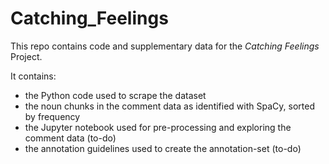 # Catching_Feelings
This repo contains code and supplementary data for the _Catching Feelings_ Project.

It contains:

  - the Python code used to scrape the dataset
  - the noun chunks in the comment data as identified with SpaCy, sorted by frequency
  - the Jupyter notebook used for pre-processing and exploring the comment data (to-do)
  - the annotation guidelines used to create the annotation-set (to-do)
